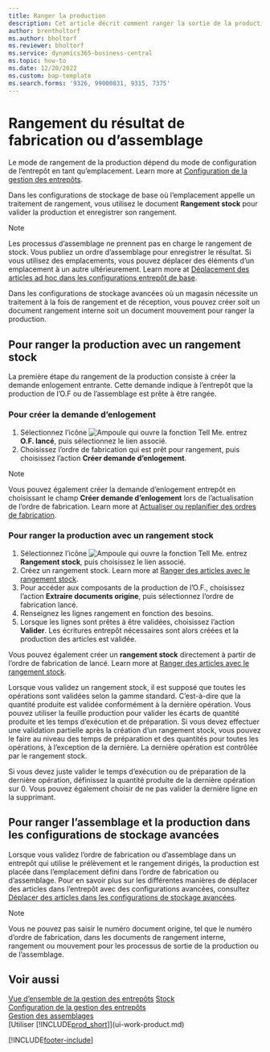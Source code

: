 ```yaml
---
title: Ranger la production
description: Cet article décrit comment ranger la sortie de la production.
author: brentholtorf
ms.author: bholtorf
ms.reviewer: bholtorf
ms.service: dynamics365-business-central
ms.topic: how-to
ms.date: 12/20/2022
ms.custom: bap-template
ms.search.forms: '9326, 99000831, 9315, 7375'
---
```

# Rangement du résultat de fabrication ou d’assemblage

Le mode de rangement de la production dépend du mode de configuration de l’entrepôt en tant qu’emplacement. Learn more at [Configuration de la gestion des entrepôts](warehouse-setup-warehouse.md).  

Dans les configurations de stockage de base où l’emplacement appelle un traitement de rangement, vous utilisez le document **Rangement stock** pour valider la production et enregistrer son rangement.  

> [!NOTE]  
> Les processus d’assemblage ne prennent pas en charge le rangement de stock. Vous publiez un ordre d’assemblage pour enregistrer le résultat. Si vous utilisez des emplacements, vous pouvez déplacer des éléments d’un emplacement à un autre ultérieurement. Learn more at [Déplacement des articles ad hoc dans les configurations entrepôt de base](warehouse-how-to-move-items-ad-hoc-in-basic-warehousing.md).  

Dans les configurations de stockage avancées où un magasin nécessite un traitement à la fois de rangement et de réception, vous pouvez créer soit un document rangement interne soit un document mouvement pour ranger la production.  

## Pour ranger la production avec un rangement stock

La première étape du rangement de la production consiste à créer la demande enlogement entrante. Cette demande indique à l’entrepôt que la production de l’O.F ou de l’assemblage est prête à être rangée.

### Pour créer la demande d’enlogement  

1. Sélectionnez l’icône ![Ampoule qui ouvre la fonction Tell Me.](media/ui-search/search_small.png "Dites-moi ce que vous voulez faire") entrez **O.F. lancé**, puis sélectionnez le lien associé.  
2. Choisissez l’ordre de fabrication qui est prêt pour rangement, puis choisissez l’action **Créer demande d’enlogement**.  

> [!NOTE]  
> Vous pouvez également créer la demande d’enlogement entrepôt en choisissant le champ **Créer demande d’enlogement** lors de l’actualisation de l’ordre de fabrication. Learn more at [Actualiser ou replanifier des ordres de fabrication](production-how-to-replan-refresh-production-orders.md).  

### Pour ranger la production avec un rangement stock  

1. Sélectionnez l’icône ![Ampoule qui ouvre la fonction Tell Me.](media/ui-search/search_small.png "Dites-moi ce que vous voulez faire") entrez **Rangement stock**, puis choisissez le lien associé.  
2. Créez un rangement stock. Learn more at [Ranger des articles avec le rangement stock](warehouse-how-to-put-items-away-with-inventory-put-aways.md).
3. Pour accéder aux composants de la production de l’O.F., choisissez l’action **Extraire documents origine**, puis sélectionnez l’ordre de fabrication lancé.  
4. Renseignez les lignes rangement en fonction des besoins.
5. Lorsque les lignes sont prêtes à être validées, choisissez l’action **Valider**. Les écritures entrepôt nécessaires sont alors créées et la production des articles est validée.  

Vous pouvez également créer un **rangement stock** directement à partir de l’ordre de fabrication de lancé. Learn more at [Ranger des articles avec le rangement stock](warehouse-how-to-put-items-away-with-inventory-put-aways.md).  

Lorsque vous validez un rangement stock, il est supposé que toutes les opérations sont validées selon la gamme standard. C’est-à-dire que la quantité produite est validée conformément à la dernière opération. Vous pouvez utiliser la feuille production pour valider les écarts de quantité produite et les temps d’exécution et de préparation. Si vous devez effectuer une validation partielle après la création d’un rangement stock, vous pouvez le faire au niveau des temps de préparation et des quantités pour toutes les opérations, à l’exception de la dernière. La dernière opération est contrôlée par le rangement stock.  

Si vous devez juste valider le temps d’exécution ou de préparation de la dernière opération, définissez la quantité produite de la dernière opération sur 0. Vous pouvez également choisir de ne pas valider la dernière ligne en la supprimant.

## Pour ranger l’assemblage et la production dans les configurations de stockage avancées

Lorsque vous validez l’ordre de fabrication ou d’assemblage dans un entrepôt qui utilise le prélèvement et le rangement dirigés, la production est placée dans l’emplacement défini dans l’ordre de fabrication ou d’assemblage. Pour en savoir plus sur les différentes manières de déplacer des articles dans l’entrepôt avec des configurations avancées, consultez [Déplacer des articles dans les configurations de stockage avancées](warehouse-how-to-move-items-in-advanced-warehousing.md#to-move-items-with-the-warehouse-movement-worksheet).

> [!NOTE]  
> Vous ne pouvez pas saisir le numéro document origine, tel que le numéro d’ordre de fabrication, dans les documents de rangement interne, rangement ou mouvement pour les processus de sortie de la production ou de l’assemblage.  

## Voir aussi  

[Vue d’ensemble de la gestion des entrepôts](design-details-warehouse-management.md)
[Stock](inventory-manage-inventory.md)  
[Configuration de la gestion des entrepôts](warehouse-setup-warehouse.md)  
[Gestion des assemblages](assembly-assemble-items.md)  
[Utiliser [!INCLUDE[prod_short](includes/prod_short.md)]](ui-work-product.md)

[!INCLUDE[footer-include](includes/footer-banner.md)]
